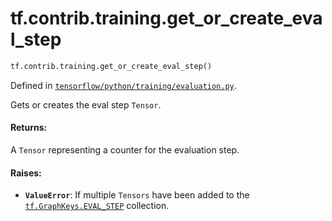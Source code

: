 <div itemscope itemtype="http://developers.google.com/ReferenceObject">
<meta itemprop="name" content="tf.contrib.training.get_or_create_eval_step" />
<meta itemprop="path" content="Stable" />
</div>

# tf.contrib.training.get_or_create_eval_step

``` python
tf.contrib.training.get_or_create_eval_step()
```



Defined in [`tensorflow/python/training/evaluation.py`](/code/stable/tensorflow/python/training/evaluation.py).

Gets or creates the eval step `Tensor`.

#### Returns:

A `Tensor` representing a counter for the evaluation step.


#### Raises:

* <b>`ValueError`</b>: If multiple `Tensors` have been added to the
    <a href="../../../tf/GraphKeys.md#EVAL_STEP"><code>tf.GraphKeys.EVAL_STEP</code></a> collection.
